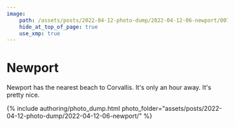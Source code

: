 ```yaml
---
image:
    path: /assets/posts/2022-04-12-photo-dump/2022-04-12-06-newport/007-creatures.jpeg
    hide_at_top_of_page: true
    use_xmp: true
---
```


# Newport

Newport has the nearest beach to Corvallis. It's only an hour away. It's pretty nice.

{% include authoring/photo_dump.html
    photo_folder="assets/posts/2022-04-12-photo-dump/2022-04-12-06-newport/"
%}
